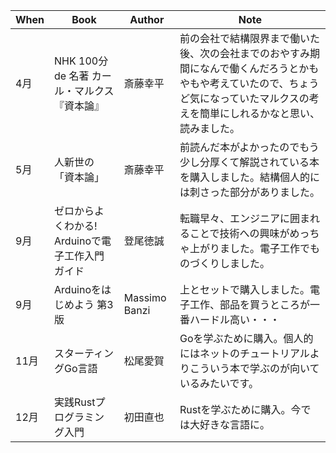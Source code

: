 | When | Book | Author | Note |
|------|------|------|------|
| 4月 | NHK 100分 de 名著 カール・マルクス『資本論』 | 斎藤幸平 | 前の会社で結構限界まで働いた後、次の会社までのおやすみ期間になんで働くんだろうとかもやもや考えていたので、ちょうど気になっていたマルクスの考えを簡単にしれるかなと思い、読みました。 |
| 5月 | 人新世の「資本論」 | 斎藤幸平 | 前読んだ本がよかったのでもう少し分厚くて解説されている本を購入しました。結構個人的には刺さった部分がありました。 |
| 9月 | ゼロからよくわかる! Arduinoで電子工作入門ガイド | 登尾徳誠 | 転職早々、エンジニアに囲まれることで技術への興味がめっちゃ上がりました。電子工作でものづくりしました。 |
| 9月 | Arduinoをはじめよう 第3版 | Massimo Banzi | 上とセットで購入しました。電子工作、部品を買うところが一番ハードル高い・・・ |
| 11月 | スターティングGo言語 | 松尾愛賀 | Goを学ぶために購入。個人的にはネットのチュートリアルよりこういう本で学ぶのが向いているみたいです。 |
| 12月 | 実践Rustプログラミング入門 | 初田直也 | Rustを学ぶために購入。今では大好きな言語に。 |

